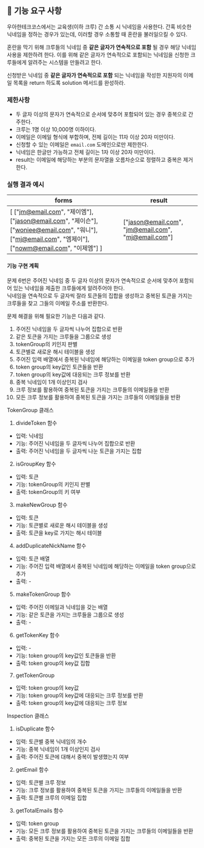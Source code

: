 ## 🚀 기능 요구 사항

우아한테크코스에서는 교육생(이하 크루) 간 소통 시 닉네임을 사용한다. 간혹 비슷한 닉네임을 정하는 경우가 있는데, 이러할 경우 소통할 때 혼란을 불러일으킬 수 있다.

혼란을 막기 위해 크루들의 닉네임 중 **같은 글자가 연속적으로 포함** 될 경우 해당 닉네임 사용을 제한하려 한다. 이를 위해 같은 글자가 연속적으로 포함되는 닉네임을 신청한 크루들에게 알려주는 시스템을 만들려고 한다.


신청받은 닉네임 중 **같은 글자가 연속적으로 포함** 되는 닉네임을 작성한 지원자의 이메일 목록을 return 하도록 solution 메서드를 완성하라.

### 제한사항

- 두 글자 이상의 문자가 연속적으로 순서에 맞추어 포함되어 있는 경우 중복으로 간주한다.
- 크루는 1명 이상 10,000명 이하이다.
- 이메일은 이메일 형식에 부합하며, 전체 길이는 11자 이상 20자 미만이다.
- 신청할 수 있는 이메일은 `email.com` 도메인으로만 제한한다.
- 닉네임은 한글만 가능하고 전체 길이는 1자 이상 20자 미만이다.
- result는 이메일에 해당하는 부분의 문자열을 오름차순으로 정렬하고 중복은 제거한다.

### 실행 결과 예시

| forms | result |
| --- | --- |
| [ ["jm@email.com", "제이엠"], ["jason@email.com", "제이슨"], ["woniee@email.com", "워니"], ["mj@email.com", "엠제이"], ["nowm@email.com", "이제엠"] ] | ["jason@email.com", "jm@email.com", "mj@email.com"] |

#### 기능 구현 계획
문제 6번은 주어진 닉네임 중 두 글자 이상의 문자가 연속적으로 순서에 맞추어 포함되어 있는 닉네임을 제출한 크루들에게 알려주어야 한다.<br>
닉네임을 연속적으로 두 글자씩 잘라 토큰들의 집합을 생성하고 중복된 토큰을 가지는 크루들을 찾고 그들의 이메일 주소를 반환한다.<br>

문제 해결을 위해 필요한 기능은 다음과 같다.

1) 주어진 닉네임을 두 글자씩 나누어 집합으로 반환
2) 같은 토큰을 가지는 크루들을 그룹으로 생성
3) tokenGroup의 키인지 판별
4) 토큰별로 새로운 해시 테이블을 생성
5) 주어진 입력 배열에서 중복된 닉네임에 해당하는 이메일을 token group으로 추가
6) token group의 key값인 토큰들을 반환
7) token group의 key값에 대응되는 크루 정보를 반환
8) 중복 닉네임이 1개 이상인지 검사
9) 크루 정보를 활용하여 중복된 토큰을 가지는 크루들의 이메일들을 반환
10) 모든 크루 정보를 활용하여 중복된 토큰을 가지는 크루들의 이메일들을 반환

TokenGroup 클래스

1) divideToken 함수
- 입력: 닉네임
- 기능: 주어진 닉네임을 두 글자씩 나누어 집합으로 반환
- 출력: 주어진 닉네임을 두 글자씩 나눈 토큰을 가지는 집합

2) isGroupKey 함수
- 입력: 토큰
- 기능: tokenGroup의 키인지 판별
- 출력: tokenGroup의 키 여부

3) makeNewGroup 함수
- 입력: 토큰
- 기능: 토큰별로 새로운 해시 테이블을 생성
- 출력: 토큰을 key로 가지는 해시 테이블

4) addDuplicateNickName 함수
- 입력: 토큰 배열
- 기능: 주어진 입력 배열에서 중복된 닉네임에 해당하는 이메일을 token group으로 추가
- 출력: -

5) makeTokenGroup 함수
- 입력: 주어진 이메일과 닉네임을 갖는 배열
- 기능: 같은 토큰을 가지는 크루들을 그룹으로 생성
- 출력: -

6) getTokenKey 함수
- 입력: -
- 기능: token group의 key값인 토큰들을 반환
- 출력: token group의 key값 집합

7) getTokenGroup
- 입력: token group의 key값
- 기능: token group의 key값에 대응되는 크루 정보를 반환
- 출력: token group의 key값에 대응되는 크루 정보


Inspection 클래스

1) isDuplicate 함수
- 입력: 토큰별 중복 닉네임의 개수
- 기능: 중복 닉네임이 1개 이상인지 검사
- 출력: 주어진 토큰에 대해서 중복이 발생했는지 여부

2) getEmail 함수
- 입력: 토큰별 크루 정보
- 기능: 크루 정보를 활용하여 중복된 토큰을 가지는 크루들의 이메일들을 반환
- 출력: 토큰별 크루의 이메일 집합

3) getTotalEmails 함수
- 입력: token group
- 기능: 모든 크루 정보를 활용하여 중복된 토큰을 가지는 크루들의 이메일들을 반환
- 출력: 중복된 토큰을 가지는 모든 크루의 이메일 집합